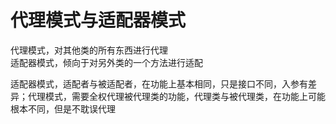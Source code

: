 代理模式与适配器模式
=

代理模式，对其他类的所有东西进行代理  
适配器模式，倾向于对另外类的一个方法进行适配

适配器模式，适配者与被适配者，在功能上基本相同，只是接口不同，入参有差异；代理模式，需要全权代理被代理类的功能，代理类与被代理类，在功能上可能根本不同，但是不耽误代理

